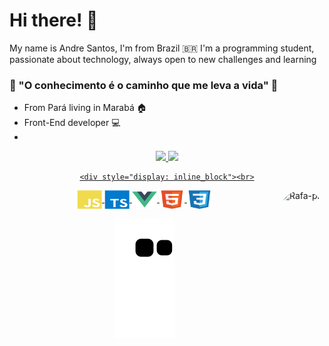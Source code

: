 # Hi there! 👋
My name is Andre Santos, I'm from Brazil 🇧🇷 I'm a programming student, passionate about technology, always open to new challenges and learning





###  🌳 "O conhecimento é o caminho que me leva a vida" 🌳


- From Pará living in Marabá 🏠
- Front-End developer 💻
- 
 <div>
<div align="center">
  <a href="https://github.com/Andre834">
  <img height="180em" src="https://github-readme-stats.vercel.app/api?username=Andre834&show_icons=true&theme=dark&include_all_commits=true&count_private=true"/>
  <img height="180em" src="https://github-readme-stats.vercel.app/api/top-langs/?username=Andre834&layout=compact&langs_count=7&theme=dark"/>
    
    
    <div style="display: inline_block"><br>
  <img align="center" alt="Rafa-Js" height="30" width="40" src="https://raw.githubusercontent.com/devicons/devicon/master/icons/javascript/javascript-plain.svg">
  <img align="center" alt="Rafa-Ts" height="30" width="40" src="https://raw.githubusercontent.com/devicons/devicon/master/icons/typescript/typescript-plain.svg">
  <img align="center" alt="Rafa-React" height="30" width="40" src="https://raw.githubusercontent.com/devicons/devicon/master/icons/vuejs/vuejs-original.svg">
  <img align="center" alt="Rafa-HTML" height="30" width="40" src="https://raw.githubusercontent.com/devicons/devicon/master/icons/html5/html5-original.svg">
  <img align="center" alt="Rafa-CSS" height="30" width="40" src="https://raw.githubusercontent.com/devicons/devicon/master/icons/css3/css3-original.svg">
  <img align="right" alt="Rafa-pic" height="150" style="border-radius:50px;" 
</div>
    
    
  ![Snake animation](https://github.com/rafaballerini/rafaballerini/blob/output/github-contribution-grid-snake.svg)
